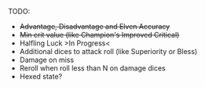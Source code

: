 TODO:
- ~~Advantage, Disadvantage and Elven Accuracy~~
- ~~Min crit value (like Champion's Improved Critical)~~
- Halfling Luck >In Progress<
- Additional dices to attack roll (like Superiority or Bless)
- Damage on miss
- Reroll when roll less than N on damage dices
- Hexed state?
